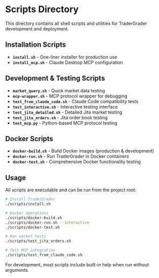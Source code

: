 # Scripts Directory

This directory contains all shell scripts and utilities for TraderGrader development and deployment.

## Installation Scripts

- **`install.sh`** - One-liner installer for production use
- **`install_mcp.sh`** - Claude Desktop MCP configuration

## Development & Testing Scripts

- **`market_query.sh`** - Quick market data testing
- **`mcp-wrapper.sh`** - MCP protocol wrapper for debugging
- **`test_from_claude_code.sh`** - Claude Code compatibility tests
- **`test_interactive.sh`** - Interactive testing interface
- **`test_jita_detailed.sh`** - Detailed Jita market testing
- **`test_jita_orders.sh`** - Jita order book testing
- **`test_mcp.py`** - Python-based MCP protocol testing

## Docker Scripts

- **`docker-build.sh`** - Build Docker images (production & development)
- **`docker-run.sh`** - Run TraderGrader in Docker containers
- **`docker-test.sh`** - Comprehensive Docker functionality testing

## Usage

All scripts are executable and can be run from the project root:

```bash
# Install TraderGrader
./scripts/install.sh

# Docker operations
./scripts/docker-build.sh
./scripts/docker-run.sh --interactive
./scripts/docker-test.sh

# Run market tests
./scripts/test_jita_orders.sh

# Test MCP integration
./scripts/test_from_claude_code.sh
```

For development, most scripts include built-in help when run without arguments.
